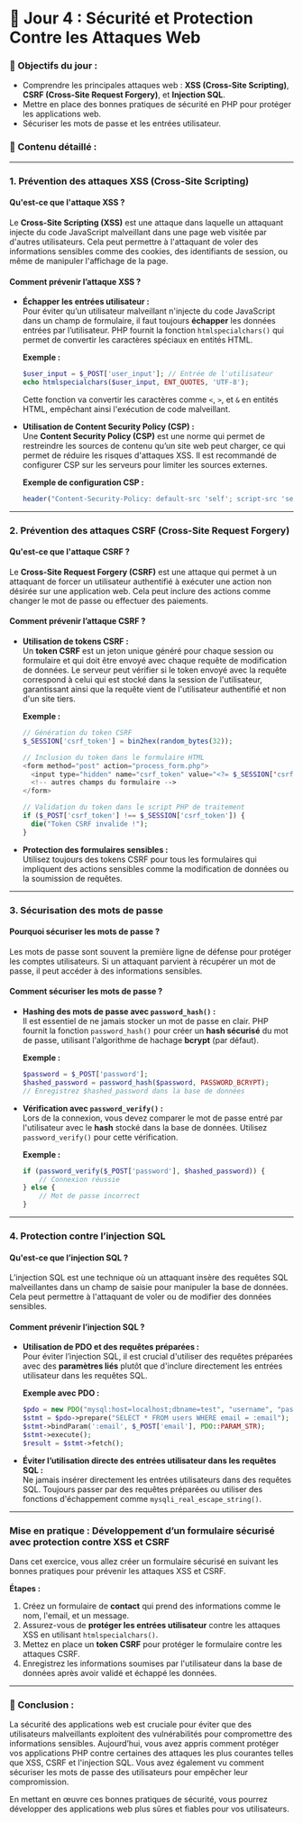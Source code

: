 # **🔹 Jour 4 : Sécurité et Protection Contre les Attaques Web**

### **📝 Objectifs du jour :**
- Comprendre les principales attaques web : **XSS (Cross-Site Scripting)**, **CSRF (Cross-Site Request Forgery)**, et **Injection SQL**.
- Mettre en place des bonnes pratiques de sécurité en PHP pour protéger les applications web.
- Sécuriser les mots de passe et les entrées utilisateur.

### **📌 Contenu détaillé :**

---

### **1. Prévention des attaques XSS (Cross-Site Scripting)**

#### **Qu'est-ce que l'attaque XSS ?**
Le **Cross-Site Scripting (XSS)** est une attaque dans laquelle un attaquant injecte du code JavaScript malveillant dans une page web visitée par d'autres utilisateurs. Cela peut permettre à l'attaquant de voler des informations sensibles comme des cookies, des identifiants de session, ou même de manipuler l'affichage de la page.

#### **Comment prévenir l’attaque XSS ?**

- **Échapper les entrées utilisateur :**  
  Pour éviter qu’un utilisateur malveillant n'injecte du code JavaScript dans un champ de formulaire, il faut toujours **échapper** les données entrées par l’utilisateur. PHP fournit la fonction `htmlspecialchars()` qui permet de convertir les caractères spéciaux en entités HTML.

  **Exemple :**
  ```php
  $user_input = $_POST['user_input']; // Entrée de l'utilisateur
  echo htmlspecialchars($user_input, ENT_QUOTES, 'UTF-8');
  ```
  Cette fonction va convertir les caractères comme `<`, `>`, et `&` en entités HTML, empêchant ainsi l'exécution de code malveillant.

- **Utilisation de Content Security Policy (CSP) :**  
  Une **Content Security Policy (CSP)** est une norme qui permet de restreindre les sources de contenu qu’un site web peut charger, ce qui permet de réduire les risques d'attaques XSS. Il est recommandé de configurer CSP sur les serveurs pour limiter les sources externes.

  **Exemple de configuration CSP :**
  ```php
  header("Content-Security-Policy: default-src 'self'; script-src 'self' https://trusted.com;");
  ```

---

### **2. Prévention des attaques CSRF (Cross-Site Request Forgery)**

#### **Qu'est-ce que l'attaque CSRF ?**
Le **Cross-Site Request Forgery (CSRF)** est une attaque qui permet à un attaquant de forcer un utilisateur authentifié à exécuter une action non désirée sur une application web. Cela peut inclure des actions comme changer le mot de passe ou effectuer des paiements.

#### **Comment prévenir l’attaque CSRF ?**

- **Utilisation de tokens CSRF :**  
  Un **token CSRF** est un jeton unique généré pour chaque session ou formulaire et qui doit être envoyé avec chaque requête de modification de données. Le serveur peut vérifier si le token envoyé avec la requête correspond à celui qui est stocké dans la session de l'utilisateur, garantissant ainsi que la requête vient de l'utilisateur authentifié et non d'un site tiers.

  **Exemple :**
  ```php
  // Génération du token CSRF
  $_SESSION['csrf_token'] = bin2hex(random_bytes(32));
  
  // Inclusion du token dans le formulaire HTML
  <form method="post" action="process_form.php">
    <input type="hidden" name="csrf_token" value="<?= $_SESSION['csrf_token']; ?>">
    <!-- autres champs du formulaire -->
  </form>

  // Validation du token dans le script PHP de traitement
  if ($_POST['csrf_token'] !== $_SESSION['csrf_token']) {
    die("Token CSRF invalide !");
  }
  ```

- **Protection des formulaires sensibles :**  
  Utilisez toujours des tokens CSRF pour tous les formulaires qui impliquent des actions sensibles comme la modification de données ou la soumission de requêtes.

---

### **3. Sécurisation des mots de passe**

#### **Pourquoi sécuriser les mots de passe ?**
Les mots de passe sont souvent la première ligne de défense pour protéger les comptes utilisateurs. Si un attaquant parvient à récupérer un mot de passe, il peut accéder à des informations sensibles.

#### **Comment sécuriser les mots de passe ?**

- **Hashing des mots de passe avec `password_hash()` :**  
  Il est essentiel de ne jamais stocker un mot de passe en clair. PHP fournit la fonction `password_hash()` pour créer un **hash sécurisé** du mot de passe, utilisant l'algorithme de hachage **bcrypt** (par défaut).

  **Exemple :**
  ```php
  $password = $_POST['password'];
  $hashed_password = password_hash($password, PASSWORD_BCRYPT);
  // Enregistrez $hashed_password dans la base de données
  ```

- **Vérification avec `password_verify()` :**  
  Lors de la connexion, vous devez comparer le mot de passe entré par l'utilisateur avec le **hash** stocké dans la base de données. Utilisez `password_verify()` pour cette vérification.

  **Exemple :**
  ```php
  if (password_verify($_POST['password'], $hashed_password)) {
      // Connexion réussie
  } else {
      // Mot de passe incorrect
  }
  ```

---

### **4. Protection contre l’injection SQL**

#### **Qu'est-ce que l’injection SQL ?**
L’injection SQL est une technique où un attaquant insère des requêtes SQL malveillantes dans un champ de saisie pour manipuler la base de données. Cela peut permettre à l'attaquant de voler ou de modifier des données sensibles.

#### **Comment prévenir l’injection SQL ?**

- **Utilisation de PDO et des requêtes préparées :**  
  Pour éviter l’injection SQL, il est crucial d'utiliser des requêtes préparées avec des **paramètres liés** plutôt que d'inclure directement les entrées utilisateur dans les requêtes SQL.

  **Exemple avec PDO :**
  ```php
  $pdo = new PDO("mysql:host=localhost;dbname=test", "username", "password");
  $stmt = $pdo->prepare("SELECT * FROM users WHERE email = :email");
  $stmt->bindParam(':email', $_POST['email'], PDO::PARAM_STR);
  $stmt->execute();
  $result = $stmt->fetch();
  ```

- **Éviter l’utilisation directe des entrées utilisateur dans les requêtes SQL :**  
  Ne jamais insérer directement les entrées utilisateurs dans des requêtes SQL. Toujours passer par des requêtes préparées ou utiliser des fonctions d'échappement comme `mysqli_real_escape_string()`.

---

### **Mise en pratique : Développement d’un formulaire sécurisé avec protection contre XSS et CSRF**

Dans cet exercice, vous allez créer un formulaire sécurisé en suivant les bonnes pratiques pour prévenir les attaques XSS et CSRF.

**Étapes :**
1. Créez un formulaire de **contact** qui prend des informations comme le nom, l'email, et un message.
2. Assurez-vous de **protéger les entrées utilisateur** contre les attaques XSS en utilisant `htmlspecialchars()`.
3. Mettez en place un **token CSRF** pour protéger le formulaire contre les attaques CSRF.
4. Enregistrez les informations soumises par l'utilisateur dans la base de données après avoir validé et échappé les données.

---

### **📌 Conclusion :**
La sécurité des applications web est cruciale pour éviter que des utilisateurs malveillants exploitent des vulnérabilités pour compromettre des informations sensibles. Aujourd’hui, vous avez appris comment protéger vos applications PHP contre certaines des attaques les plus courantes telles que XSS, CSRF et l'injection SQL. Vous avez également vu comment sécuriser les mots de passe des utilisateurs pour empêcher leur compromission.

En mettant en œuvre ces bonnes pratiques de sécurité, vous pourrez développer des applications web plus sûres et fiables pour vos utilisateurs.